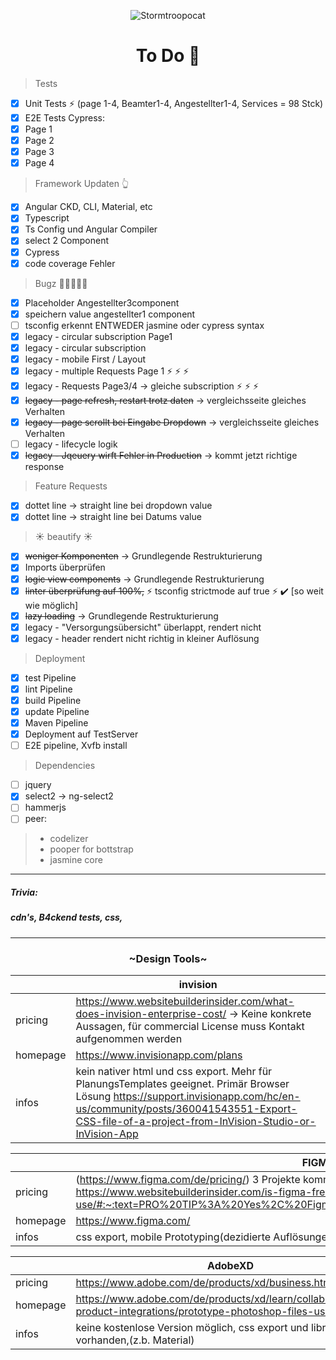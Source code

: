 <span style="text-align: center">

![Stormtroopocat](https://octodex.github.com/images/nyantocat.gif "The Nyan")

</span>
<h1 style="text-align: center" >To Do &#128058;</h1>

> Tests

- [x]   Unit Tests :zap: (page 1-4, Beamter1-4, Angestellter1-4, Services = 98 Stck)
- [x]   E2E Tests Cypress:
  - [x]   Page 1
  - [x]   Page 2
  - [x]   Page 3
  - [x]   Page 4

> Framework Updaten :point_up_2:

- [x] Angular CKD, CLI, Material, etc
- [x] Typescript
- [x] Ts Config und Angular Compiler
- [x] select 2 Component
- [x] Cypress
- [x] code coverage Fehler

> Bugz :bug::bug::bug::bug::bug:

- [x] Placeholder Angestellter3component
- [x] speichern value angestellter1 component
- [ ] tsconfig erkennt ENTWEDER jasmine oder cypress syntax
- [x] legacy - circular subscription Page1
- [x] legacy - circular subscription
- [x] legacy - mobile First / Layout
- [x] legacy - multiple Requests Page 1 :zap: :zap: :zap:
- [x] legacy - Requests Page3/4 -> gleiche subscription :zap: :zap: :zap:
- [x] <s>legacy - page refresh, restart trotz daten</s> -> vergleichsseite gleiches Verhalten
- [x] <s>legacy - page scrollt bei Eingabe Dropdown</s> -> vergleichsseite gleiches Verhalten
- [ ] legacy - lifecycle logik
- [x] <s>legacy - Jqeuery wirft Fehler in Production</s> -> kommt jetzt richtige response

> Feature Requests

- [x] dottet line -> straight line bei dropdown value
- [x] dottet line -> straight line bei Datums value

> :sunny: beautify :sunny:

- [x] <s>weniger Komponenten</s> -> Grundlegende Restrukturierung
- [x] Imports überprüfen
- [x] <s>logic view components</s> -> Grundlegende Restrukturierung
- [x] <s>linter überprüfung auf 100%,</s> :zap: tsconfig strictmode auf true  :zap:  :heavy_check_mark: [so weit wie möglich]
- [x] <s>lazy loading</s> -> Grundlegende Restrukturierung
- [x] legacy - "Versorgungsübersicht" überlappt, rendert nicht 
- [x] legacy - header rendert nicht richtig in kleiner Auflösung

> Deployment

- [x] test Pipeline
- [x] lint Pipeline
- [x] build Pipeline
- [x] update Pipeline
- [x] Maven Pipeline
- [x] Deployment auf TestServer
- [ ] E2E pipeline, Xvfb install

> Dependencies

- [ ] jquery
- [x] select2 -> ng-select2
- [ ] hammerjs
- [ ] peer:

> - codelizer
> - pooper for bottstrap
> - jasmine core
---
##### Trivia:
##### cdn's, B4ckend tests, css,
-----

<h3 style="text-align: center">~Design Tools~</h3>

|   | invision |
| ------ | ----------- |
| pricing   | https://www.websitebuilderinsider.com/what-does-invision-enterprise-cost/ -> Keine konkrete Aussagen, für commercial License muss Kontakt aufgenommen werden |
| homepage | https://www.invisionapp.com/plans |
| infos | kein nativer html und css export. Mehr für PlanungsTemplates geeignet. Primär Browser Lösung https://support.invisionapp.com/hc/en-us/community/posts/360041543551-Export-CSS-file-of-a-project-from-InVision-Studio-or-InVision-App |

|   | FIGMA |
| ------ | ----------- |
| pricing   | (https://www.figma.com/de/pricing/) 3 Projekte kommerziell konstenlos https://www.websitebuilderinsider.com/is-figma-free-for-commercial-use/#:~:text=PRO%20TIP%3A%20Yes%2C%20Figma%20is%20free%20for%20commercial%20use |
| homepage | https://www.figma.com/ |
| infos | css export, mobile Prototyping(dezidierte Auflösungen müssen gegeben sein), AdobeXD Klon |

|   | AdobeXD |
| ------ | ----------- |
| pricing   |https://www.adobe.com/de/products/xd/business.html, |
| homepage | https://www.adobe.com/de/products/xd/learn/collaborate/cross-product-integrations/prototype-photoshop-files-using-xd.html |
| infos |keine kostenlose Version möglich, css export und librarys vorhanden,(z.b. Material) |